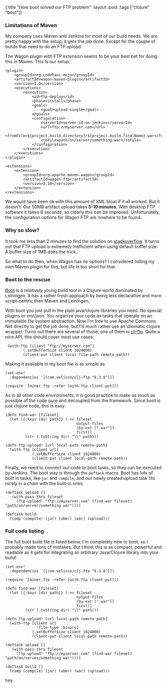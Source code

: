 {:title "How boot solved our FTP problem"
 :layout :post
 :tags  ["clojure" "boot"]}


### Limitations of Maven

My company uses Maven and Jenkins for most of our build needs. We are pretty happy with the setup, it gets the job done. Except for the couple of builds that need to do an FTP upload.

The Wagon plugin with FTP extension seems to be your best bet for doing this in Maven. This is our setup:
```
<plugin>
    <groupId>org.codehaus.mojo</groupId>
    <artifactId>wagon-maven-plugin</artifactId>
    <version>1.0</version>
    <executions>
        <execution>
            <id>ftp-deploy</id>
            <phase>install</phase>
            <goals>
                <goal>upload-single</goal>
            </goals>
            <configuration>
                <serverId>server-id-on-jenkins</serverId>
                <url>ftp://myserver.com</url>
                <fromFile>${project.build.directory}/${project.build.finalName}.war</fromFile>
                <toFile>path/on/server/something.war</toFile>
            </configuration>
        </execution>
    </executions>
</plugin>

<extensions>
    <extension>
        <groupId>org.apache.maven.wagon</groupId>
        <artifactId>wagon-ftp</artifactId>
        <version>2.10</version>
    </extension>
</extensions>
```

We would have been ok with this amount of XML bloat if it all worked. But it doesn't. Our 50MB artifact upload takes __5-10 minutes__. With desktop FTP software it takes 8 seconds, so clearly this can be improved. Unfortunately, the configuration options for Wagon FTP are nowhere to be found.

### Why so slow?
It took me less than 2 minutes to find the solution on [stackoverflow]. It turns out that FTP upload is extremely inefficient when using default buffer size. A buffer size of 1MB does the trick.

So what to do then, when Wagon has no options? I considered rolling my own Maven plugin for this, but life is too short for that.

### Boot to the rescue
[Boot] is a relatively young build tool in a Clojure world dominated by Leiningen. It has a rather fresh approach by being less declarative and more script-centric than Maven and Leiningen.

With boot you just pull in the plain java/clojure libraries you need. No special plugins or xml/json. You organize your code as tasks that operate on an immutable file system abstraction. Now I'm free to use Apache Commons Net directly to get the job done, but I'd much rather use an idiomatic clojure wrapper. Turns out there are several of those, one of them is [clj-ftp]. Quite a nice API, this should cover most use cases:
```
 (with-ftp [client "ftp://myserver.com"]
        (.setBufferSize client 1024000)
        (client-put client local-file-path remote-path))
```

Making it available in my boot file is as simple as:
```
(set-env!
  :dependencies '[[com.velisco/clj-ftp "0.3.8"]])

(require '[miner.ftp :refer [with-ftp client-put]])
```

As in all other code environments, it is good practice to make as much as possible of the code pure and decoupled from the framework. Since boot is just clojure code, this is easy:

```
(defn find-war [fileset]
  (let [{:keys [dir path]} (->> fileset
                                output-files
                                (by-ext [".war"])
                                first)]
         (str (.toString dir) "\\" path)))

(defn ftp-upload! [url local-path remote-path]
  (with-ftp [client url]
            (.setBufferSize client 1024000)
            (client-put client local-path remote-path))
```

Finally, we need to connect our code to boot tasks, so they can be executed by Jenkins. The boot way is through the `deftask` macro. Boot has lots of built in tasks, like `jar` and `compile`, and our newly created upload task fits nicely in a chain with the built-in ones.
```
(deftask upload []
   (with-pass-thru fileset
     (ftp-upload! "ftp://myserver.com" (find-war fileset) "path/on/server/something.war"))))

(deftask build
  (comp (compile) (jar) (uber) (war) (upload)))
```

### Full code listing

The full boot build file is listed below. I'm completely new to boot, so I probably made tons of mistakes. But I think this is as compact, powerful and readable as it gets for integrating an arbitrary Java/Clojure library into your build!

```
(set-env!
  :dependencies '[[com.velisco/clj-ftp "0.3.8"]])

(require '[miner.ftp :refer [with-ftp client-put]])

(defn find-war [fileset]
  (let [{:keys [dir path]} (->> fileset
                                output-files
                                (by-ext [".war"])
                                first)]
         (str (.toString dir) "\\" path)))

(defn ftp-upload! [url local-path remote-path]
  (with-ftp [client url
              :file-type :binary]
            (.setBufferSize client 1024000)
            (client-put client local-path remote-path))

(deftask upload []
   (with-pass-thru fileset
     (ftp-upload! "ftp://myserver.com" (find-war fileset) "path/on/server/something.war"))))

(deftask build []
  (comp (compile) (jar) (uber) (war) (upload)))
```

hey

[Boot]: http://boot-clj.com/
[clj-ftp]: https://github.com/miner/clj-ftp
[stackoverflow]: http://stackoverflow.com/questions/11572588/speed-up-apache-commons-ftpclient-transfer
